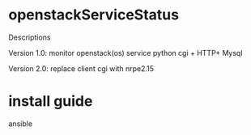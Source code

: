 # openstackServiceStatus
Descriptions

Version 1.0:
monitor openstack(os) service 
python cgi + HTTP+ Mysql


Version 2.0:
replace client cgi with nrpe2.15


# install guide
ansible 
